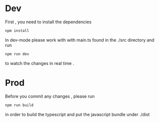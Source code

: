 # Dev

First , you need to install the dependencies

```javascript
npm install
```

In dev-mode please work with with main.ts found in the ./src directory and run

```javascript
npm run dev
```

to watch the changes in real time
.

# Prod

Before you commit any changes , please run

```javascript
npm run build
```

in order to build the typescript and put the javascript bundle under ./dist
